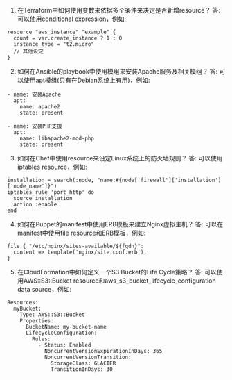 

1. 在Terraform中如何使用变数来依据多个条件来决定是否新增resource？
答: 可以使用conditional expression，例如:
```
resource "aws_instance" "example" {
  count = var.create_instance ? 1 : 0
  instance_type = "t2.micro"
  // 其他设定
}
```

2. 如何在Ansible的playbook中使用模组来安装Apache服务及相关模组？
答: 可以使用apt模组(只有在Debian系统上有用)，例如:
```
- name: 安装Apache
  apt:
    name: apache2
    state: present

- name: 安装PHP支援
  apt:
    name: libapache2-mod-php
    state: present
```

3. 如何在Chef中使用resource来设定Linux系统上的防火墙规则？
答: 可以使用iptables resource，例如:
```
installation = search(:node, "name:#{node['firewall']['installation']['node_name']}")
iptables_rule 'port_http' do
  source installation
  action :enable
end
```

4. 如何在Puppet的manifest中使用ERB模板来建立Nginx虚拟主机？
答: 可以在manifest中使用file resource和ERB模板，例如:
```
file { "/etc/nginx/sites-available/${fqdn}":
  content => template('nginx/site.conf.erb'),
}
```

5. 在CloudFormation中如何定义一个S3 Bucket的Life Cycle策略？
答: 可以使用AWS::S3::Bucket resource和aws_s3_bucket_lifecycle_configuration data source，例如:
```
Resources:
  myBucket:
    Type: AWS::S3::Bucket
    Properties:
      BucketName: my-bucket-name
      LifecycleConfiguration:
        Rules:
          - Status: Enabled
            NoncurrentVersionExpirationInDays: 365
            NoncurrentVersionTransition:
              StorageClass: GLACIER
              TransitionInDays: 30
```

